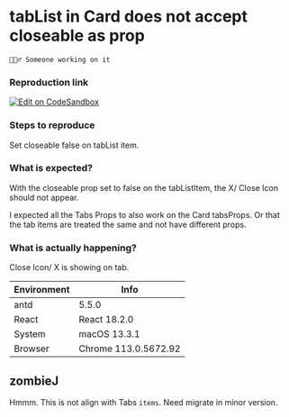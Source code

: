# tabList in Card does not accept closeable as prop

`👷🏻‍♂️ Someone working on it`

### Reproduction link

[![Edit on CodeSandbox](https://codesandbox.io/static/img/play-codesandbox.svg)](https://codesandbox.io/s/tablist-without-closable-8z674o?file=/index.js)

### Steps to reproduce

Set closeable false on tabList item.

### What is expected?

With the closeable prop set to false on the tabListItem, the X/ Close Icon should not appear.

I expected all the Tabs Props to also work on the Card tabsProps. Or that the tab items are treated the same and not have different props.

### What is actually happening?

Close Icon/ X is showing on tab.

| Environment | Info                 |
| ----------- | -------------------- |
| antd        | 5.5.0                |
| React       | React 18.2.0         |
| System      | macOS 13.3.1         |
| Browser     | Chrome 113.0.5672.92 |

<!-- generated by ant-design-issue-helper. DO NOT REMOVE -->

## zombieJ

Hmmm. This is not align with Tabs `items`. Need migrate in minor version.

